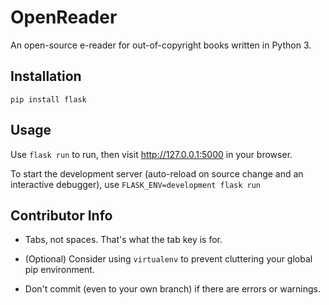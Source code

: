 # OpenReader

An open-source e-reader for out-of-copyright books written in Python 3.

## Installation

```shell
pip install flask
```

## Usage

Use `flask run` to run, then visit http://127.0.0.1:5000 in your browser.

To start the development server (auto-reload on source change and an interactive debugger), use `FLASK_ENV=development flask run`

## Contributor Info

* Tabs, not spaces. That's what the tab key is for.

* (Optional) Consider using `virtualenv` to prevent cluttering your global pip environment.

* Don't commit (even to your own branch) if there are errors or warnings.
